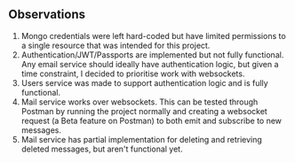 ## Observations

1. Mongo credentials were left hard-coded but have limited permissions to a single resource that was intended for this project.
2. Authentication/JWT/Passports are implemented but not fully functional. Any email service should ideally have authentication logic, but given a time constraint, I decided to prioritise work with websockets.
3. Users service was made to support authentication logic and is fully functional.
4. Mail service works over websockets. This can be tested through Postman by running the project normally and creating a websocket request (a Beta feature on Postman) to both emit and subscribe to new messages.
5. Mail service has partial implementation for deleting and retrieving deleted messages, but aren't functional yet.
